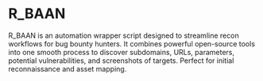# R_BAAN
R_BAAN is an automation wrapper script designed to streamline recon workflows for bug bounty hunters. It combines powerful open-source tools into one smooth process to discover subdomains, URLs, parameters, potential vulnerabilities, and screenshots of targets. Perfect for initial reconnaissance and asset mapping.
